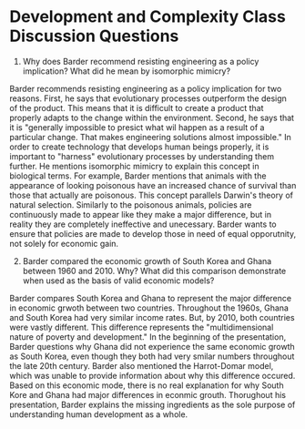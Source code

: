 # Development and Complexity Class Discussion Questions 

1. Why does Barder recommend resisting engineering as a policy implication? What did he mean by isomorphic mimicry? 

  Barder recommends resisting engineering as a policy implication for two reasons. First, he says that evolutionary processes outperform the design of the product. This means that it is difficult to create a product that properly adapts to the change within the environment. Second, he says that it is "generally impossible to presict what wil happen as a result of a particular change. That makes engineering solutions almost impossible." In order to create technology that develops human beings properly, it is important to "harness" evolutionary processes by understanding them further. He mentions isomorphic mimicry to explain this concept in biological terms. For example, Barder mentions that animals with the appearance of looking poisonous have an increased chance of survival than those that actually are poisonous. This concept parallels Darwin's theory of natural selection. Similarly to the poisonous animals, policies are continuously made to appear like they make a major difference, but in reality they are completely ineffective and unecessary. Barder wants to ensure that policies are made to develop those in need of equal opporutnity, not solely for economic gain. 
  
2. Barder compared the economic growth of South Korea and Ghana between 1960 and 2010. Why? What did this comparison demonstrate when used as the basis of valid economic models?
  
  Barder compares South Korea and Ghana to represent the major difference in economic grwoth between two countries. Throughout the 1960s, Ghana and South Korea had very similar income rates. But, by 2010, both countries were vastly different. This difference represents the "multidimensional nature of poverty and development." In the beginning of the presentation, Barder questions why Ghana did not experience the same economic growth as South Korea, even though they both had very smilar numbers throughout the late 20th century. Barder also mentioned the Harrot-Domar model, which was unable to provide information about why this difference occured. Based on this economic mode, there is no real explanation for why South Kore and Ghana had major differences in econmic grouth. Thorughout his presentation, Barder explains the missing ingredients as the sole purpose of understanding human development as a whole. 
